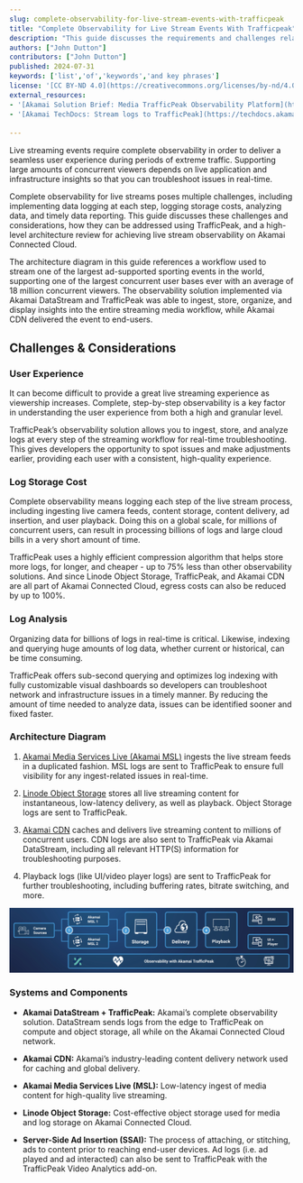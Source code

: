 ```yaml
---
slug: complete-observability-for-live-stream-events-with-trafficpeak
title: "Complete Observability for Live Stream Events With Trafficpeak"
description: "This guide discusses the requirements and challenges related to implementing a observability solution for large-scale live streaming events. These challenges are addressed with a TrafficPeak-based observability architecture used to support one of the largest streaming sporting events in the world."
authors: ["John Dutton"]
contributors: ["John Dutton"]
published: 2024-07-31
keywords: ['list','of','keywords','and key phrases']
license: '[CC BY-ND 4.0](https://creativecommons.org/licenses/by-nd/4.0)'
external_resources:
- '[Akamai Solution Brief: Media TrafficPeak Observability Platform](https://www.akamai.com/resources/solution-brief/trafficpeak-observability-platform)'
- '[Akamai TechDocs: Stream logs to TrafficPeak](https://techdocs.akamai.com/datastream2/docs/stream-logs-trafficpeak)'

---
```


Live streaming events require complete observability in order to deliver a seamless user experience during periods of extreme traffic. Supporting large amounts of concurrent viewers depends on live application and infrastructure insights so that you can troubleshoot issues in real-time.

Complete observability for live streams poses multiple challenges, including implementing data logging at each step, logging storage costs, analyzing data, and timely data reporting. This guide discusses these challenges and considerations, how they can be addressed using TrafficPeak, and a high-level architecture review for achieving live stream observability on Akamai Connected Cloud.

The architecture diagram in this guide references a workflow used to stream one of the largest ad-supported sporting events in the world, supporting one of the largest concurrent user bases ever with an average of 18 million concurrent viewers. The observability solution implemented via Akamai DataStream and TrafficPeak was able to ingest, store, organize, and display insights into the entire streaming media workflow, while Akamai CDN delivered the event to end-users.

## Challenges & Considerations

### User Experience

It can become difficult to provide a great live streaming experience as viewership increases. Complete, step-by-step observability is a key factor in understanding the user experience from both a high and granular level.

TrafficPeak’s observability solution allows you to ingest, store, and analyze logs at every step of the streaming workflow for real-time troubleshooting. This gives developers the opportunity to spot issues and make adjustments earlier, providing each user with a consistent, high-quality experience.

### Log Storage Cost

Complete observability means logging each step of the live stream process, including ingesting live camera feeds, content storage, content delivery, ad insertion, and user playback. Doing this on a global scale, for millions of concurrent users, can result in processing billions of logs and large cloud bills in a very short amount of time.

TrafficPeak uses a highly efficient compression algorithm that helps store more logs, for longer, and cheaper - up to 75% less than other observability solutions. And since Linode Object Storage, TrafficPeak, and Akamai CDN are all part of Akamai Connected Cloud, egress costs can also be reduced by up to 100%.

### Log Analysis

Organizing data for billions of logs in real-time is critical. Likewise, indexing and querying huge amounts of log data, whether current or historical, can be time consuming.

TrafficPeak offers sub-second querying and optimizes log indexing with fully customizable visual dashboards so developers can troubleshoot network and infrastructure issues in a timely manner. By reducing the amount of time needed to analyze data, issues can be identified sooner and fixed faster.

### Architecture Diagram

1.  [Akamai Media Services Live (Akamai MSL)](https://www.akamai.com/resources/product-brief/media-services-live) ingests the live stream feeds in a duplicated fashion. MSL logs are sent to TrafficPeak to ensure full visibility for any ingest-related issues in real-time.

1.  [Linode Object Storage](/docs/products/storage/object-storage/) stores all live streaming content for instantaneous, low-latency delivery, as well as playback. Object Storage logs are sent to TrafficPeak.

1.  [Akamai CDN](https://www.akamai.com/solutions/content-delivery-network) caches and delivers live streaming content to millions of concurrent users. CDN logs are also sent to TrafficPeak via Akamai DataStream, including all relevant HTTP(S) information for troubleshooting purposes.

1.  Playback logs (like UI/video player logs) are sent to TrafficPeak for further troubleshooting, including buffering rates, bitrate switching, and more.

![Complete Observability for Live Streaming Events Architecture](complete-observability-for-live-streaming-events-architecture.jpg)

### Systems and Components

-   **Akamai DataStream + TrafficPeak:** Akamai’s complete observability solution. DataStream sends logs from the edge to TrafficPeak on compute and object storage, all while on the Akamai Connected Cloud network.

-   **Akamai CDN:** Akamai’s industry-leading content delivery network used for caching and global delivery.

-   **Akamai Media Services Live (MSL):** Low-latency ingest of media content for high-quality live streaming.

-   **Linode Object Storage:** Cost-effective object storage used for media and log storage on Akamai Connected Cloud.

-   **Server-Side Ad Insertion (SSAI):** The process of attaching, or stitching, ads to content prior to reaching end-user devices. Ad logs (i.e. ad played and ad interacted) can also be sent to TrafficPeak with the TrafficPeak Video Analytics add-on.